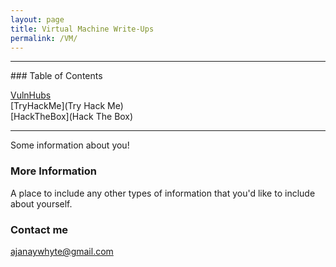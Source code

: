 ```yaml
---
layout: page
title: Virtual Machine Write-Ups
permalink: /VM/
---
```


<hr>
### Table of Contents

[VulnHubs](VulnHubs)<br>
[TryHackMe](Try Hack Me)<br>
[HackTheBox](Hack The Box)
<hr>

Some information about you!

### More Information

A place to include any other types of information that you'd like to include about yourself.

### Contact me

[ajanaywhyte@gmail.com](mailto:ajanaywhyte@gmail.com)
